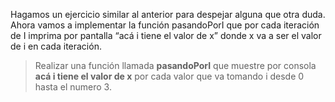 Hagamos un ejercicio similar al anterior para despejar alguna que otra duda.
Ahora vamos a implementar la función pasandoPorI que por cada iteración de I imprima por pantalla “acá i tiene el valor de x” donde x va a ser el valor de i en cada iteración.

> Realizar una función llamada **pasandoPorI** que muestre por consola **acá i tiene el valor de x** por cada valor que va tomando i desde 0 hasta el numero 3.